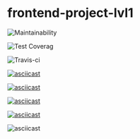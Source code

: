 # frontend-project-lvl1
![Maintainability](https://api.codeclimate.com/v1/badges/21c9af77c017fe142fea/maintainability)

![Test Coverag](https://api.codeclimate.com/v1/badges/21c9af77c017fe142fea/test_coverage)

![Travis-ci](https://travis-ci.org/KimSvetlana/frontend-project-lvl1.svg?branch=master)

[![asciicast](https://asciinema.org/a/W4An3KUVW5bpLl6lyg11NrJge.svg)](https://asciinema.org/a/W4An3KUVW5bpLl6lyg11NrJge)

[![asciicast](https://asciinema.org/a/63tJBGMb5nHnT9N7QHwUsIqB4.svg)](https://asciinema.org/a/63tJBGMb5nHnT9N7QHwUsIqB4)

[![asciicast](https://asciinema.org/a/i2Tya5Wq9PMCY2DMWsUjTir2L.svg)](https://asciinema.org/a/i2Tya5Wq9PMCY2DMWsUjTir2L)

[![asciicast](https://asciinema.org/a/sqrGLU3axxcAqsQ1bpAChGbNm.svg)](https://asciinema.org/a/sqrGLU3axxcAqsQ1bpAChGbNm)

![asciicast](https://asciinema.org/a/sfgxEjdP2zhB7Eq5Ev9LMITsQ)
